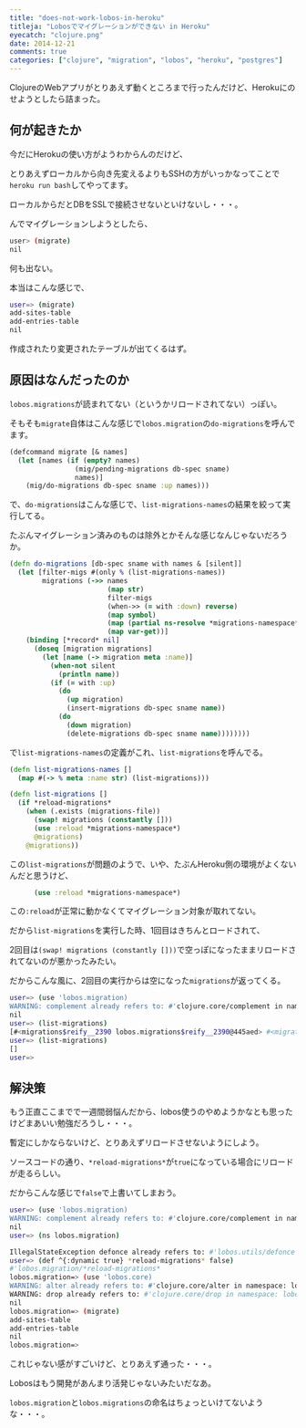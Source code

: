 ```yaml
---
title: "does-not-work-lobos-in-heroku"
titleja: "Lobosでマイグレーションができない in Heroku"
eyecatch: "clojure.png"
date: 2014-12-21
comments: true
categories: ["clojure", "migration", "lobos", "heroku", "postgres"]
---
```


ClojureのWebアプリがとりあえず動くところまで行ったんだけど、Herokuにのせようとしたら詰まった。

## 何が起きたか

今だにHerokuの使い方がようわからんのだけど、

とりあえずローカルから向き先変えるよりもSSHの方がいっかなってことで`heroku run bash`してやってます。

ローカルからだとDBをSSLで接続させないといけないし・・・。

んでマイグレーションしようとしたら、

``` sh
user> (migrate)
nil
```

何も出ない。

本当はこんな感じで、

``` sh
user=> (migrate)
add-sites-table
add-entries-table
nil
```

作成されたり変更されたテーブルが出てくるはず。

## 原因はなんだったのか

`lobos.migrations`が読まれてない（というかリロードされてない）っぽい。

そもそも`migrate`自体はこんな感じで`lobos.migration`の`do-migrations`を呼んでます。

``` clojure
(defcommand migrate [& names]
  (let [names (if (empty? names)
                (mig/pending-migrations db-spec sname)
                names)]
    (mig/do-migrations db-spec sname :up names)))
```

で、`do-migrations`はこんな感じで、`list-migrations-names`の結果を絞って実行してる。

たぶんマイグレーション済みのものは除外とかそんな感じなんじゃないだろうか。

``` clojure
(defn do-migrations [db-spec sname with names & [silent]]
  (let [filter-migs #(only % (list-migrations-names))
        migrations (->> names
                        (map str)
                        filter-migs
                        (when->> (= with :down) reverse)
                        (map symbol)
                        (map (partial ns-resolve *migrations-namespace*))
                        (map var-get))]
    (binding [*record* nil]
      (doseq [migration migrations]
        (let [name (-> migration meta :name)]
          (when-not silent
            (println name))
          (if (= with :up)
            (do
              (up migration)
              (insert-migrations db-spec sname name))
            (do
              (down migration)
              (delete-migrations db-spec sname name))))))))
```

で`list-migrations-names`の定義がこれ、`list-migrations`を呼んでる。

``` clojure
(defn list-migrations-names []
  (map #(-> % meta :name str) (list-migrations)))

(defn list-migrations []
  (if *reload-migrations*
    (when (.exists (migrations-file))
      (swap! migrations (constantly []))
      (use :reload *migrations-namespace*)
      @migrations)
    @migrations))
```

この`list-migrations`が問題のようで、いや、たぶんHeroku側の環境がよくないんだと思うけど、

``` clojure
      (use :reload *migrations-namespace*)
```

この`:reload`が正常に動かなくてマイグレーション対象が取れてない。

だから`list-migrations`を実行した時、1回目はきちんとロードされて、

2回目は`(swap! migrations (constantly []))`で空っぽになったままリロードされてないのが悪かったみたい。

だからこんな風に、2回目の実行からは空になった`migrations`が返ってくる。

``` sh
user=> (use 'lobos.migration)
WARNING: complement already refers to: #'clojure.core/complement in namespace: user, being replaced by: #'lobos.migration/complement
nil
user=> (list-migrations)
[#<migrations$reify__2390 lobos.migrations$reify__2390@445aed> #<migrations$reify__2392 lobos.migrations$reify__2392@42bfb95d>]
user=> (list-migrations)
[]
user=>
```

## 解決策

もう正直ここまでで一週間弱悩んだから、lobos使うのやめようかなとも思ったけどまあいい勉強だろうし・・・。

暫定にしかならないけど、とりあえずリロードさせないようにしよう。

ソースコードの通り、`*reload-migrations*`が`true`になっている場合にリロードが走るらしい。

だからこんな感じで`false`で上書いてしまおう。

``` sh
user=> (use 'lobos.migration)
WARNING: complement already refers to: #'clojure.core/complement in namespace: user, being replaced by: #'lobos.migration/complement
nil
user=> (ns lobos.migration)

IllegalStateException defonce already refers to: #'lobos.utils/defonce in namespace: lobos.migration  clojure.lang.Namespace.warnOrFailOnReplace (Namespace.java:88)
user=> (def ^{:dynamic true} *reload-migrations* false)
#'lobos.migration/*reload-migrations*
lobos.migration=> (use 'lobos.core)
WARNING: alter already refers to: #'clojure.core/alter in namespace: lobos.migration, being replaced by: #'lobos.core/alter
WARNING: drop already refers to: #'clojure.core/drop in namespace: lobos.migration, being replaced by: #'lobos.core/drop
nil
lobos.migration=> (migrate)
add-sites-table
add-entries-table
nil
lobos.migration=>
```

これじゃない感がすごいけど、とりあえず通った・・・。

Lobosはもう開発があんまり活発じゃないみたいだなあ。

`lobos.migration`と`lobos.migrations`の命名はちょっといけてないような・・・。
